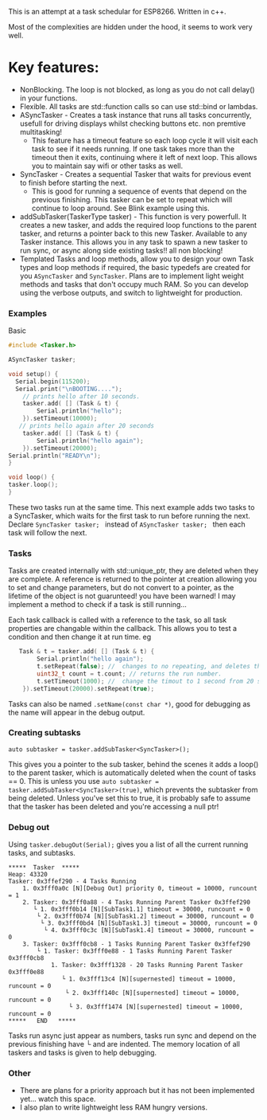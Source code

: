 This is an attempt at a task schedular for ESP8266.  Written in c++. 

Most of the complexities are hidden under the hood, it seems to work very well.  

# Key features:

- NonBlocking.  The loop is not blocked, as long as you do not call delay() in your functions.
- Flexible.  All tasks are std::function calls so can use std::bind or lambdas.  
- ASyncTasker - Creates a task instance that runs all tasks concurrently, usefull for driving displays whilst checking buttons etc. non premtive multitasking! 
	- This feature has a timeout feature so each loop cycle it will visit each task to see if it needs running.  If one task takes more than the timeout then it exits, continuing where it left of next loop.  This allows you to maintain say wifi or other tasks as well.  
- SyncTasker - Creates a sequential Tasker that waits for previous event to finish before starting the next. 
	-  This is good for running a sequence of events that depend on the previous finishing.  This tasker can be set to repeat which will continue to loop around. See Blink example using this. 
- addSubTasker<class TaskerType>(TaskerType tasker) - This function is very powerfull.  It creates a new tasker, and adds the required loop functions to the parent tasker, and returns a pointer back to this new Tasker.  Available to any Tasker instance.  This allows you in any task to spawn a new tasker to run sync, or async along side existing tasks!!  all non blocking!  
- Templated Tasks and loop methods, allow you to design your own Task types and loop methods if required, the basic typedefs are created for you `ASyncTasker` and `SyncTasker`.  Plans are to implement light weight methods and tasks that don't occupy much RAM.  So you can develop using the verbose outputs, and switch to lightweight for production. 

### Examples

Basic
```cpp
#include <Tasker.h>

ASyncTasker tasker; 

void setup() {
  Serial.begin(115200);
  Serial.print("\nBOOTING....");
    // prints hello after 10 seconds. 
    tasker.add( [] (Task & t) {
        Serial.println("hello"); 
    }).setTimeout(10000); 
   // prints hello again after 20 seconds 
    tasker.add( [] (Task & t) {
        Serial.println("hello again"); 
    }).setTimeout(20000);  
Serial.println("READY\n");
}

void loop() {
tasker.loop();
}
```

These two tasks run at the same time. 
This next example adds two tasks to a SyncTasker, which waits for the first task to run before running the next. Declare `SyncTasker tasker; ` instead of `ASyncTasker tasker; ` then each task will follow the next. 
### Tasks
Tasks are created internally with std::unique_ptr, they are deleted when they are complete.  A reference is returned to the pointer at creation allowing you to set and change parameters, but do not convert to a pointer, as the lifetime of the object is not guarunteed!  you have been warned!  I may implement a method to check if a task is still running...

Each task callback is called with a reference to the task, so all task properties are changable within the callback.  This allows you to test a condition and then change it at run time. 
eg
```cpp
   Task & t = tasker.add( [] (Task & t) {
        Serial.println("hello again"); 
        t.setRepeat(false); //  changes to no repeating, and deletes the task.
        uint32_t count = t.count; // returns the run number. 
        t.setTimeout(1000); //  change the timout to 1 second from 20 seconds! 
    }).setTimeout(20000).setRepeat(true); 
```

Tasks can also be named `.setName(const char *)`, good for debugging as the name will appear in the debug output.   
### Creating subtasks
```
auto subtasker = tasker.addSubTasker<SyncTasker>();
```
This gives you a pointer to the sub tasker, behind the scenes it adds a loop() to the parent tasker, which is automatically deleted when the count of tasks == 0. This is unless you use `auto subtasker = tasker.addSubTasker<SyncTasker>(true)`, which prevents the subtasker from being deleted.  Unless you've set this to true, it is probably safe to assume that the tasker has been deleted and you're accessing a null ptr! 

### Debug out
Using `tasker.debugOut(Serial);` gives you a list of all the current running tasks, and subtasks. 
```
*****  Tasker  *****  
Heap: 43320
Tasker: 0x3ffef290 - 4 Tasks Running
    1. 0x3fff0a0c [N][Debug Out] priority 0, timeout = 10000, runcount = 1
    2. Tasker: 0x3fff0a88 - 4 Tasks Running Parent Tasker 0x3ffef290
       └ 1. 0x3fff0b14 [N][SubTask1.1] timeout = 30000, runcount = 0
        └ 2. 0x3fff0b74 [N][SubTask1.2] timeout = 30000, runcount = 0
         └ 3. 0x3fff0bd4 [N][SubTask1.3] timeout = 30000, runcount = 0
          └ 4. 0x3fff0c3c [N][SubTask1.4] timeout = 30000, runcount = 0
    3. Tasker: 0x3fff0cb8 - 1 Tasks Running Parent Tasker 0x3ffef290
        └ 1. Tasker: 0x3fff0e88 - 1 Tasks Running Parent Tasker 0x3fff0cb8
            1. Tasker: 0x3fff1328 - 20 Tasks Running Parent Tasker 0x3fff0e88
               └ 1. 0x3fff13c4 [N][supernested] timeout = 10000, runcount = 0
                └ 2. 0x3fff140c [N][supernested] timeout = 10000, runcount = 0
                 └ 3. 0x3fff1474 [N][supernested] timeout = 10000, runcount = 0
*****   END   *****
```
Tasks run async just appear as numbers, tasks run sync and depend on the previous finishing have └ and are indented.  The memory location of all taskers and tasks is given to help debugging. 

### Other
- There are plans for a priority approach but it has not been implemented yet... watch this space. 
- I also plan to write lightweight less RAM hungry versions.  





